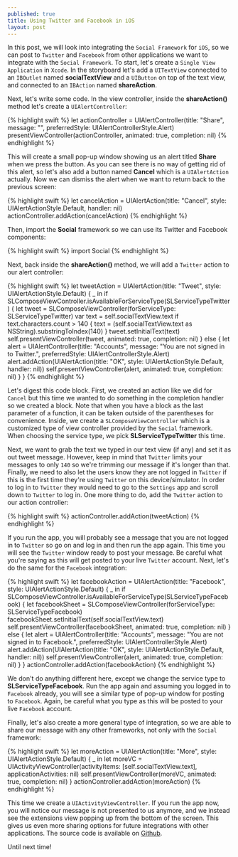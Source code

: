 ```yaml
---
published: true
title: Using Twitter and Facebook in iOS
layout: post
---
```

In this post, we will look into integrating the `Social Framework` for `iOS`, so we can post to `Twitter` and `Facebook` from other applications we want to integrate with the `Social Framework`. To start, let's create a `Single View Application` in `Xcode`. In the storyboard let's add a `UITextView` connected to an `IBOutlet` named __socialTextView__ and a `UIButton` on top of the text view, and connected to an `IBAction` named __shareAction__.

Next, let's write some code. In the view controller, inside the __shareAction()__ method let's create a `UIAlertController`:

{% highlight swift %}
let actionController = UIAlertController(title: "Share", message: "", preferredStyle: UIAlertControllerStyle.Alert)
presentViewController(actionController, animated: true, completion: nil)
{% endhighlight %}

This will create a small pop-up window showing us an alert titled __Share__ when we press the button. As you can see there is no way of getting rid of this alert, so let's also add a button named __Cancel__ which is a `UIAlertAction` actually. Now we can dismiss the alert when we want to return back to the previous screen:

{% highlight swift %}
let cancelAction = UIAlertAction(title: "Cancel", style: UIAlertActionStyle.Default, handler: nil)
actionController.addAction(cancelAction)
{% endhighlight %}

Then, import the __Social__ framework so we can use its Twitter and Facebook components:

{% highlight swift %}
import Social
{% endhighlight %}

Next, back inside the __shareAction()__ method, we will add a `Twitter` action to our alert controller:

{% highlight swift %}
let tweetAction = UIAlertAction(title: "Tweet", style: UIAlertActionStyle.Default) { _ in
    if SLComposeViewController.isAvailableForServiceType(SLServiceTypeTwitter) {
        let tweet = SLComposeViewController(forServiceType: SLServiceTypeTwitter)
        var text = self.socialTextView.text
        if text.characters.count > 140 {
            text = (self.socialTextView.text as NSString).substringToIndex(140)
        }
        tweet.setInitialText(text)
        self.presentViewController(tweet, animated: true, completion: nil)
    } else {
        let alert = UIAlertController(title: "Accounts", message: "You are not signed in to Twitter.", preferredStyle: UIAlertControllerStyle.Alert)
        alert.addAction(UIAlertAction(title: "OK", style: UIAlertActionStyle.Default, handler: nil))
        self.presentViewController(alert, animated: true, completion: nil)
    }
}
{% endhighlight %}

Let's digest this code block. First, we created an action like we did for `Cancel` but this time we wanted to do something in the completion handler so we created a block. Note that when you have a block as the last parameter of a function, it can be taken outside of the parentheses for convenience. Inside, we create a `SLComposeViewController` which is a customized type of view controller provided by the `Social` framework. When choosing the service type, we pick __SLServiceTypeTwitter__ this time. 

Next, we want to grab the text we typed in our text view (if any) and set it as out tweet message. However, keep in mind that `Twitter` limits your messages to only `140` so we're trimming our message if it's longer than that. Finally, we need to also let the users know they are not logged in `Twitter` if this is the first time they're using `Twitter` on this device/simulator. In order to log in to `Twitter` they would need to go to the `Settings` app and scroll down to `Twitter` to log in. One more thing to do, add the `Twitter` action to our action controller:

{% highlight swift %}
actionController.addAction(tweetAction)
{% endhighlight %}

If you run the app, you will probably see a message that you are not logged in to `Twitter` so go on and log in and then run the app again. This time you will see the `Twitter` window ready to post your message. Be careful what you're saying as this will get posted to your live `Twitter` account. Next, let's do the same for the `Facebook` integration:

{% highlight swift %}
let facebookAction = UIAlertAction(title: "Facebook", style: UIAlertActionStyle.Default) { _ in
    if SLComposeViewController.isAvailableForServiceType(SLServiceTypeFacebook) {
        let facebookSheet = SLComposeViewController(forServiceType: SLServiceTypeFacebook)
        facebookSheet.setInitialText(self.socialTextView.text)
        self.presentViewController(facebookSheet, animated: true, completion: nil)
    } else {
        let alert = UIAlertController(title: "Accounts", message: "You are not signed in to Facebook.", preferredStyle: UIAlertControllerStyle.Alert)
        alert.addAction(UIAlertAction(title: "OK", style: UIAlertActionStyle.Default, handler: nil))
        self.presentViewController(alert, animated: true, completion: nil)
    }
}
actionController.addAction(facebookAction)
{% endhighlight %}

We don't do anything different here, except we change the service type to __SLServiceTypeFacebook__. Run the app again and assuming you logged in to `Facebook` already, you will see a similar type of pop-up window for posting to `Facebook`. Again, be careful what you type as this will be posted to your live `Facebook` account. 

Finally, let's also create a more general type of integration, so we are able to share our message with any other frameworks, not only with the `Social` framework:

{% highlight swift %}
let moreAction = UIAlertAction(title: "More", style: UIAlertActionStyle.Default) { _ in
    let moreVC = UIActivityViewController(activityItems: [self.socialTextView.text], applicationActivities: nil)
    self.presentViewController(moreVC, animated: true, completion: nil)
}
actionController.addAction(moreAction)
{% endhighlight %}

This time we create a `UIActivityViewController`. If you run the app now, you will notice our message is not presented to us anymore, and we instead see the extensions view popping up from the bottom of the screen. This gives us even more sharing options for future integrations with other applications. The source code is available on [Github](https://github.com/mhorga/SocialFramework).

Until next time!